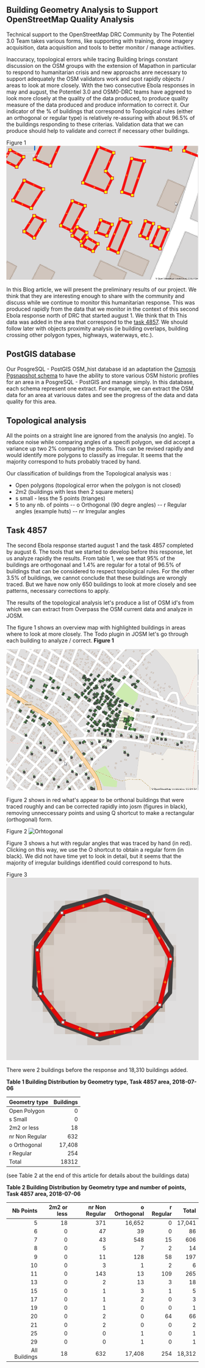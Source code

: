 ## Building Geometry Analysis to Support OpenStreetMap Quality Analysis

Technical support to the OpenStreetMap DRC Community by The Potentiel 3.0 Team takes various forms, like supporting with training, drone imagery acquisition, data acquisition and tools to better monitor / manage activities. 

Inaccuracy, topological errors while tracing Building brings constant discussion on the OSM groups with the extension of Mapathon in particular to respond to humanitarian crisis and new approachs anre necessary to support adequately the OSM validators work and spot rapidly objects / areas to look at more closely.  With the two consecutive Ebola responses in may and august, the Potentiel 3.0 and OSM0-DRC teams have aggreed to look more closely at the quality of the data produced, to produce quality measure of the data produced and produce information to correct it.  Our indicator of the % of buildings that correspond to Topological rules (either an orthogonal or regular type) is relatively re-assuring with about 96.5% of the buildings responding to these criterias. Validation data that we can produce should help to validate and correct if necessary other buildings.

Figure 1
![Topological errors](img/TM4857-Irregular-polygons-detection.png)

In this Blog article, we will present the preliminary results of our project. We think that they are interesting enough to share with the community and discuss while we continue to monitor this humanitarian response. This was produced rapidly from the data that we monitor in the context of this second Ebola response north of DRC that started august 1. We  think that th This data was added in the area that correspond to the [task 4857](https://tasks.hotosm.org/project/4857). We should follow later with objects proximity analysis (ie building overlaps, building crossing other polygon types, highways, waterways, etc.). 

## PostGIS database

Our PosgreSQL - PostGIS OSM_hist database id an adaptation the [Osmosis Pgsnapshot schema](https://github.com/openstreetmap/osmosis/blob/master/package/script/pgsnapshot_schema_0.6.sql) to have the ability to store various OSM historic profiles for an area in a PosgreSQL - PostGIS and manage simply. In this database, each schema represent one extract. For example, we can extract the OSM data for an area at variouus dates and see the progress of the data and data quality for this area.

## Topological analysis

All the points on a straight line are ignored from the analysis (no angle). To reduce noise while comparing angles of a specifi polygon, we did accept a variance up two 2% comparing the points. This can be revised rapidly and would identify more polygons to classify as irregular. It seems that the majority correspond to huts probably traced by hand.

Our classification of buildings from the Topological analysis was :
- Open polygons (topological error when the polygon is not closed)
- 2m2 (buildings with less then 2 square meters)
- s small - less the 5 points (trianges) 
- 5 to any nb. of points
 -- o Orthogonal (90 degre angles)
 -- r Regular angles (example huts)
 -- nr Irregular angles
 
## Task 4857 

The second Ebola response started august 1 and the task 4857 completed by august 6. The tools that we started to develop before  this response, let us analyze rapidly the results. From table 1, we see that 95% of the buildings are orthogonaal and 1.4% are regular for a total of 96.5% of buildings that can be considered to respect topological rules. For the other 3.5% of buildings, we cannot conclude that these buildings are wrongly traced. But we have now only 650 buildings to look at more closely and see patterns, necessary corrections to apply.

The results of the topological analysis let's produce a list of OSM id's from which we can extract from Overpass the OSM current data and analyze in JOSM.

The figure 1 shows an overview map with highlighted buildings in areas where to look at more closely. The Todo plugin in JOSM let's go through each building to analyze / correct.
**Figure 1**

![Topology Analysis Overview](img/TM4857-Geometry-Topoogy-Analysis-Overview-Map.png)

Figure 2 shows in red what's appear to be orthonal buildings that were traced roughly and can be corrected rapidly into josm (figures in black), removing unneccessary points and using Q shortcut to make a rectangular (orthogonal) form.

Figure 2
![Orhtogonal](https://github.com/opendatalabrdc/Blog/blob/master/img/TM4857-Irregular-polygons-correction-to-orthogonal.png)

Figure 3 shows a hut with regular angles that was traced by hand (in red). Clicking on this way, we use the O shortcut to obtain a regular form (in black). We did not have time yet to look in detail, but it seems that the majority of irregular buildings identified could correspond to huts.

Figure 3
![Rectangular](img/TM4857-Irregular-polygons-correction_to_regular.png)

There were 2 buildings before the response and 18,310 buildings added.

**Table 1 Building Distribution by Geometry type, Task 4857 area, 2018-07-06**

| Geometry type  |  Buildings | 
| :------------- | ------------: |
| Open Polygon   | 0
| s Small | 0 |
| 2m2 or less | 18 |
| nr Non Regular | 632 |
| o Orthogonal | 17,408 |
| r Regular | 254 |
| Total | 18312 |
(see Table 2 at the end of this article for details about the buildings data)

**Table 2 Building Distribution by Geometry type and number of points, Task 4857 area, 2018-07-06**

| Nb Points| 2m2 or less | nr Non Regular | o Orthogonal | r Regular | Total |
| ----: | ----------: | ----------: | -------------: | ----------: | -------------: |
| 5 | 18 | 371 | 16,652 | 0 | 17,041 |
| 6 | 0 | 47 | 39 | 0 | 86 |
| 7 | 0 | 43 | 548 | 15 | 606 |
| 8 | 0 | 5 | 7 | 2 | 14 |
| 9 | 0 | 11 | 128 | 58 | 197 |
| 10 | 0 | 3 | 1 | 2 | 6 |
| 11 | 0 | 143 | 13 | 109 | 265 |
| 13 | 0 | 2 | 13 | 3 | 18 |
| 15 | 0 | 1 | 3 | 1 | 5 |
| 17 | 0 | 1 | 2 | 0 | 3 |
| 19 | 0 | 1 | 0 | 0 | 1 |
| 20 | 0 | 2 | 0 | 64 | 66 |
| 21 | 0 | 2 | 0 | 0 | 2 |
| 25 | 0 | 0 | 1 | 0 | 1 |
| 29 | 0 | 0 | 1 | 0 | 1 |
| All Buildings | 18 | 632 | 17,408 | 254 | 18,312 |

